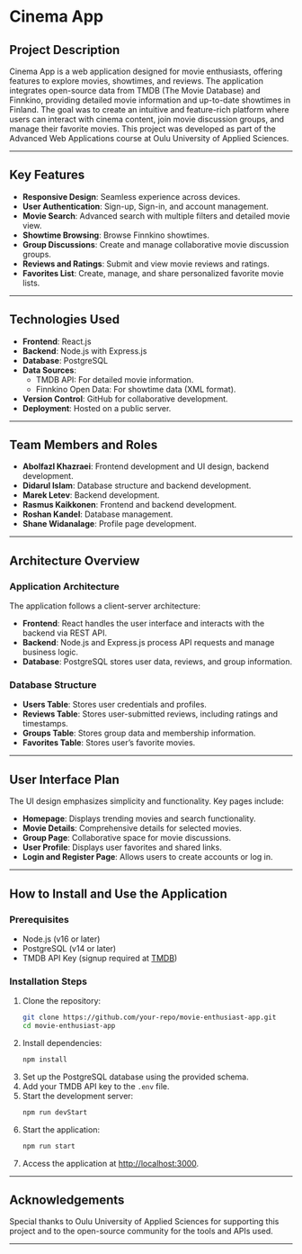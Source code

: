 # Cinema App

## Project Description
Cinema App is a web application designed for movie enthusiasts, offering features to explore movies, showtimes, and reviews. The application integrates open-source data from TMDB (The Movie Database) and Finnkino, providing detailed movie information and up-to-date showtimes in Finland. The goal was to create an intuitive and feature-rich platform where users can interact with cinema content, join movie discussion groups, and manage their favorite movies. This project was developed as part of the Advanced Web Applications course at Oulu University of Applied Sciences.

---

## Key Features
- **Responsive Design**: Seamless experience across devices.
- **User Authentication**: Sign-up, Sign-in, and account management.
- **Movie Search**: Advanced search with multiple filters and detailed movie view.
- **Showtime Browsing**: Browse Finnkino showtimes.
- **Group Discussions**: Create and manage collaborative movie discussion groups.
- **Reviews and Ratings**: Submit and view movie reviews and ratings.
- **Favorites List**: Create, manage, and share personalized favorite movie lists.

---

## Technologies Used
- **Frontend**: React.js
- **Backend**: Node.js with Express.js
- **Database**: PostgreSQL
- **Data Sources**:
  - TMDB API: For detailed movie information.
  - Finnkino Open Data: For showtime data (XML format).
- **Version Control**: GitHub for collaborative development.
- **Deployment**: Hosted on a public server.

---

## Team Members and Roles
- **Abolfazl Khazraei**: Frontend development and UI design, backend development.
- **Didarul Islam**: Database structure and backend development.
- **Marek Letev**: Backend development.
- **Rasmus Kaikkonen**: Frontend and backend development.
- **Roshan Kandel**: Database management.
- **Shane Widanalage**: Profile page development.

---

## Architecture Overview
### Application Architecture
The application follows a client-server architecture:
- **Frontend**: React handles the user interface and interacts with the backend via REST API.
- **Backend**: Node.js and Express.js process API requests and manage business logic.
- **Database**: PostgreSQL stores user data, reviews, and group information.

### Database Structure
- **Users Table**: Stores user credentials and profiles.
- **Reviews Table**: Stores user-submitted reviews, including ratings and timestamps.
- **Groups Table**: Stores group data and membership information.
- **Favorites Table**: Stores user’s favorite movies.

---

## User Interface Plan
The UI design emphasizes simplicity and functionality. Key pages include:
- **Homepage**: Displays trending movies and search functionality.
- **Movie Details**: Comprehensive details for selected movies.
- **Group Page**: Collaborative space for movie discussions.
- **User Profile**: Displays user favorites and shared links.
- **Login and Register Page**: Allows users to create accounts or log in.

---

## How to Install and Use the Application
### Prerequisites
- Node.js (v16 or later)
- PostgreSQL (v14 or later)
- TMDB API Key (signup required at [TMDB](https://www.themoviedb.org/))

### Installation Steps
1. Clone the repository:
   ```bash
   git clone https://github.com/your-repo/movie-enthusiast-app.git
   cd movie-enthusiast-app
   ```
2. Install dependencies:
   ```bash
   npm install
   ```
3. Set up the PostgreSQL database using the provided schema.
4. Add your TMDB API key to the `.env` file.
5. Start the development server:
   ```bash
   npm run devStart
   ```
6. Start the application:
   ```bash
   npm run start
   ```
7. Access the application at [http://localhost:3000](http://localhost:3000).

---

## Acknowledgements
Special thanks to Oulu University of Applied Sciences for supporting this project and to the open-source community for the tools and APIs used.

---
